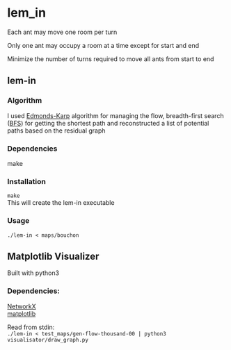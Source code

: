 # lem_in

Each ant may move one room per turn

Only one ant may occupy a room at a time except for start and end

Minimize the number of turns required to move all ants from start to end

## lem-in
 
### Algorithm
I used [Edmonds-Karp](https://en.wikipedia.org/wiki/Edmonds%E2%80%93Karp_algorithm) algorithm for managing the flow,  breadth-first search ([BFS](https://www.hackerearth.com/practice/algorithms/graphs/breadth-first-search/tutorial/#:~:text=BFS%20is%20a%20traversing%20algorithm,the%20next%2Dlevel%20neighbour%20nodes.)) for getting the shortest path and reconstructed a list of potential paths based on the residual graph

### Dependencies
make

### Installation
```make```<br/>
This will create the lem-in executable

### Usage
```./lem-in < maps/bouchon```

## Matplotlib Visualizer
 

Built with python3

### Dependencies:
[NetworkX](https://networkx.org/)<br/>
[matplotlib](https://matplotlib.org/)

Read from stdin:<br/>
```./lem-in < test_maps/gen-flow-thousand-00 | python3 visualisator/draw_graph.py```

